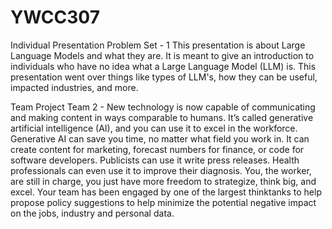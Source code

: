 # YWCC307
Individual Presentation
Problem Set - 1
This presentation is about Large Language Models and what they are. It is meant to give an introduction to individuals who have no idea what a Large Language Model (LLM) is. This presentation went over things like types of LLM's, how they can be useful, impacted industries, and more.

Team Project Team 2 - 
New technology is now capable of communicating and making content in ways
comparable to humans. It’s called generative artificial intelligence (AI), and you can
use it to excel in the workforce.
Generative AI can save you time, no matter what field you work in. It can create
content for marketing, forecast numbers for finance, or code for software
developers. Publicists can use it write press releases. Health professionals can
even use it to improve their diagnosis. You, the worker, are still in charge, you just
have more freedom to strategize, think big, and excel.
Your team has been engaged by one of the largest thinktanks to help propose
policy suggestions to help minimize the potential negative impact on the jobs,
industry and personal data.
